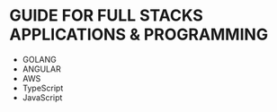 # GUIDE FOR FULL STACKS APPLICATIONS & PROGRAMMING

- GOLANG
- ANGULAR
- AWS
- TypeScript
- JavaScript